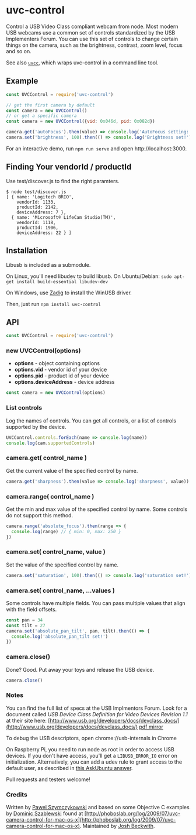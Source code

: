 # uvc-control

Control a USB Video Class compliant webcam from node. Most modern USB webcams use a common set of controls standardized by the USB Implementers Forum. You can use this set of controls to change certain things on the camera, such as the brightness, contrast, zoom level, focus and so on.

See also [`uvcc`](https://github.com/joelpurra/uvcc), which wraps uvc-control in a command line tool.

## Example

```javascript
const UVCControl = require('uvc-control')

// get the first camera by default
const camera = new UVCControl()
// or get a specific camera
const camera = new UVCControl({vid: 0x046d, pid: 0x082d})

camera.get('autoFocus').then(value) => console.log('AutoFocus setting:', value))
camera.set('brightness', 100).then(() => console.log('Brightness set!'))
```

For an interactive demo, run `npm run serve` and open http://localhost:3000.

## Finding Your vendorId / productId

Use test/discover.js to find the right paramters.

```
$ node test/discover.js
[ { name: 'Logitech BRIO',
    vendorId: 1133,
    productId: 2142,
    deviceAddress: 7 },
  { name: 'Microsoft® LifeCam Studio(TM)',
    vendorId: 1118,
    productId: 1906,
    deviceAddress: 22 } ]
```

## Installation

Libusb is included as a submodule.

On Linux, you'll need libudev to build libusb. On Ubuntu/Debian: `sudo apt-get install build-essential libudev-dev`

On Windows, use [Zadig](https://sourceforge.net/projects/libwdi/files/zadig/) to install the WinUSB driver.

Then, just run `npm install uvc-control`


## API

```javascript
const UVCControl = require('uvc-control')
```

### new UVCControl(options)

* **options** - object containing options
* **options.vid** - vendor id of your device
* **options.pid** - product id of your device
* **options.deviceAddress** - device address

```javaScript
const camera = new UVCControl(options)
```

### List controls

Log the names of controls. You can get all controls, or a list of controls supported by the device.

```javascript
UVCControl.controls.forEach(name => console.log(name))
console.log(cam.supportedControls)
```

### camera.get( control_name )

Get the current value of the specified control by name.

```javascript
camera.get('sharpness').then(value => console.log('sharpness', value))
```

### camera.range( control_name )

Get the min and max value of the specified control by name. Some controls do not support this method.

```javascript
camera.range('absolute_focus').then(range => {
  console.log(range) // { min: 0, max: 250 }
})
```

### camera.set( control_name, value )

Set the value of the specified control by name.

```javascript
camera.set('saturation', 100).then(() => console.log('saturation set!'))
```

### camera.set( control_name, ...values )

Some controls have multiple fields. You can pass multiple values that align with the field offsets.

```javascript
const pan = 34
const tilt = 27
camera.set('absolute_pan_tilt', pan, tilt).then(() => {
  console.log('absolute_pan_tilt set!')
})
```

### camera.close()

Done? Good. Put away your toys and release the USB device.

```javascript
camera.close()
```

### Notes

You can find the full list of specs at the USB Implmentors Forum. Look for a document called *USB Device Class Definition for Video Devices Revision 1.1* at their site here: [http://www.usb.org/developers/docs/devclass_docs/](http://www.usb.org/developers/docs/devclass_docs/) [pdf mirror](http://www.cajunbot.com/wiki/images/8/85/USB_Video_Class_1.1.pdf)

To debug the USB descriptors, open chrome://usb-internals in Chrome

On Raspberry Pi, you need to run node as root in order to access USB devices. If you don't have access, you'll get a `LIBUSB_ERROR_IO` error on initialization. Alternatively, you can add a udev rule to grant access to the default user, as described in [this AskUbuntu answer](https://askubuntu.com/questions/978552/how-do-i-make-libusb-work-as-non-root).

Pull requests and testers welcome!

### Credits

Written by [Pawel Szymczykowski](http://twitter.com/makenai) and based on some Objective C examples by [Dominic Szablewski](https://twitter.com/phoboslab) found at [http://phoboslab.org/log/2009/07/uvc-camera-control-for-mac-os-x](http://phoboslab.org/log/2009/07/uvc-camera-control-for-mac-os-x). Maintained by [Josh Beckwith](https://github.com/positlabs).
